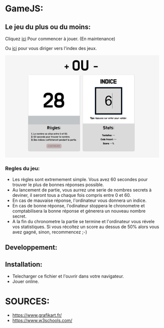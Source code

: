 # GameJS:

## Le jeu du plus ou du moins:
Cliquez <a href="www.gamejs.surikate.be/plusoumoins.html"> ici</a> Pour commencer à jouer. (En maintenance)

Ou <a href="www.gamejs.surikate.be/"> ici</a> pour vous diriger vers l'index des jeux.

<img src="plusoumoins.png" style="width: 500px;"/>

### Regles du jeu:

* Les règles sont extremement simple. Vous avez 60 secondes pour trouver le plus de bonnes réponses possible. 
* Au lancement de partie, vous aurrez une serie de nombres secrets à deviner, il seront tous a chaque fois compris entre 0 et 60. 
* En cas de mauvaise réponse, l'ordinateur vous donnera un indice.
* En cas de bonne réponse, l'odinateur stoppera le chronometre et comptabilisera la bonne réponse et génerera un nouveau nombre secret.
* A la fin du chronometre la partie se termine et l'ordinateur vous révele vos statistiques. Si vous récoltez un score au dessus de 50% alors vous avez gagné, sinon, recommencez ;-)



## Developpement:

## Installation:

* Telecharger ce fichier et l'ouvrir dans votre navigateur.
* Jouer online.






# SOURCES:

* https://www.grafikart.fr/
* https://www.w3schools.com/



